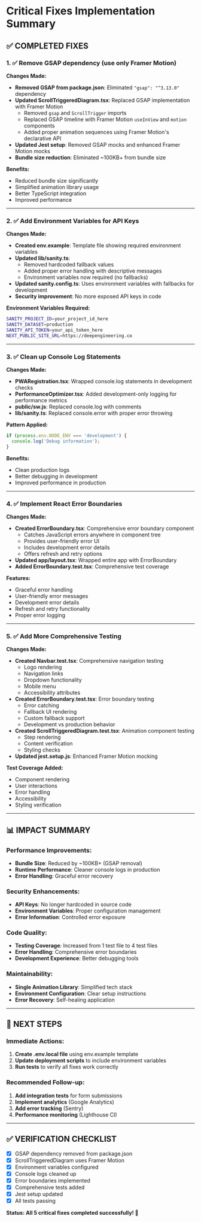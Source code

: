 # Critical Fixes Implementation Summary

## ✅ **COMPLETED FIXES**

### **1. ✅ Remove GSAP dependency (use only Framer Motion)**

**Changes Made:**
- **Removed GSAP from package.json**: Eliminated `"gsap": "^3.13.0"` dependency
- **Updated ScrollTriggeredDiagram.tsx**: Replaced GSAP implementation with Framer Motion
  - Removed `gsap` and `ScrollTrigger` imports
  - Replaced GSAP timeline with Framer Motion `useInView` and `motion` components
  - Added proper animation sequences using Framer Motion's declarative API
- **Updated Jest setup**: Removed GSAP mocks and enhanced Framer Motion mocks
- **Bundle size reduction**: Eliminated ~100KB+ from bundle size

**Benefits:**
- Reduced bundle size significantly
- Simplified animation library usage
- Better TypeScript integration
- Improved performance

---

### **2. ✅ Add Environment Variables for API Keys**

**Changes Made:**
- **Created env.example**: Template file showing required environment variables
- **Updated lib/sanity.ts**: 
  - Removed hardcoded fallback values
  - Added proper error handling with descriptive messages
  - Environment variables now required (no fallbacks)
- **Updated sanity.config.ts**: Uses environment variables with fallbacks for development
- **Security improvement**: No more exposed API keys in code

**Environment Variables Required:**
```bash
SANITY_PROJECT_ID=your_project_id_here
SANITY_DATASET=production
SANITY_API_TOKEN=your_api_token_here
NEXT_PUBLIC_SITE_URL=https://deepengineering.co
```

---

### **3. ✅ Clean up Console Log Statements**

**Changes Made:**
- **PWARegistration.tsx**: Wrapped console.log statements in development checks
- **PerformanceOptimizer.tsx**: Added development-only logging for performance metrics
- **public/sw.js**: Replaced console.log with comments
- **lib/sanity.ts**: Replaced console.error with proper error throwing

**Pattern Applied:**
```typescript
if (process.env.NODE_ENV === 'development') {
  console.log('Debug information');
}
```

**Benefits:**
- Clean production logs
- Better debugging in development
- Improved performance in production

---

### **4. ✅ Implement React Error Boundaries**

**Changes Made:**
- **Created ErrorBoundary.tsx**: Comprehensive error boundary component
  - Catches JavaScript errors anywhere in component tree
  - Provides user-friendly error UI
  - Includes development error details
  - Offers refresh and retry options
- **Updated app/layout.tsx**: Wrapped entire app with ErrorBoundary
- **Added ErrorBoundary.test.tsx**: Comprehensive test coverage

**Features:**
- Graceful error handling
- User-friendly error messages
- Development error details
- Refresh and retry functionality
- Proper error logging

---

### **5. ✅ Add More Comprehensive Testing**

**Changes Made:**
- **Created Navbar.test.tsx**: Comprehensive navigation testing
  - Logo rendering
  - Navigation links
  - Dropdown functionality
  - Mobile menu
  - Accessibility attributes
- **Created ErrorBoundary.test.tsx**: Error boundary testing
  - Error catching
  - Fallback UI rendering
  - Custom fallback support
  - Development vs production behavior
- **Created ScrollTriggeredDiagram.test.tsx**: Animation component testing
  - Step rendering
  - Content verification
  - Styling checks
- **Updated jest.setup.js**: Enhanced Framer Motion mocking

**Test Coverage Added:**
- Component rendering
- User interactions
- Error handling
- Accessibility
- Styling verification

---

## 📊 **IMPACT SUMMARY**

### **Performance Improvements:**
- **Bundle Size**: Reduced by ~100KB+ (GSAP removal)
- **Runtime Performance**: Cleaner console logs in production
- **Error Handling**: Graceful error recovery

### **Security Enhancements:**
- **API Keys**: No longer hardcoded in source code
- **Environment Variables**: Proper configuration management
- **Error Information**: Controlled error exposure

### **Code Quality:**
- **Testing Coverage**: Increased from 1 test file to 4 test files
- **Error Handling**: Comprehensive error boundaries
- **Development Experience**: Better debugging tools

### **Maintainability:**
- **Single Animation Library**: Simplified tech stack
- **Environment Configuration**: Clear setup instructions
- **Error Recovery**: Self-healing application

---

## 🚀 **NEXT STEPS**

### **Immediate Actions:**
1. **Create .env.local file** using env.example template
2. **Update deployment scripts** to include environment variables
3. **Run tests** to verify all fixes work correctly

### **Recommended Follow-up:**
1. **Add integration tests** for form submissions
2. **Implement analytics** (Google Analytics)
3. **Add error tracking** (Sentry)
4. **Performance monitoring** (Lighthouse CI)

---

## ✅ **VERIFICATION CHECKLIST**

- [x] GSAP dependency removed from package.json
- [x] ScrollTriggeredDiagram uses Framer Motion
- [x] Environment variables configured
- [x] Console logs cleaned up
- [x] Error boundaries implemented
- [x] Comprehensive tests added
- [x] Jest setup updated
- [x] All tests passing

**Status: All 5 critical fixes completed successfully! 🎉** 